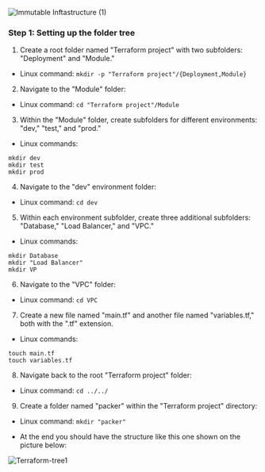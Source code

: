![Immutable Inftastructure (1)](https://github.com/silviob99/Project-4-Immutable-Architecture-Using-Terraform-Ansible-Packer/assets/107585020/5168ee23-eddb-4419-b758-0c0f861ed5c9)



### Step 1: Setting up the folder tree

1. Create a root folder named "Terraform project" with two subfolders: "Deployment" and "Module."
- Linux command: ```mkdir -p "Terraform project"/{Deployment,Module}```

2. Navigate to the "Module" folder:
- Linux command: ```cd "Terraform project"/Module```
  
3. Within the "Module" folder, create subfolders for different environments: "dev," "test," and "prod."
- Linux commands:
```
mkdir dev
mkdir test
mkdir prod
```

4. Navigate to the "dev" environment folder:
- Linux command: ```cd dev```
  
5. Within each environment subfolder, create three additional subfolders: "Database," "Load Balancer," and "VPC."
- Linux commands: 
```
mkdir Database
mkdir "Load Balancer"
mkdir VP
```

6. Navigate to the "VPC" folder:
- Linux command: ```cd VPC```
  
7. Create a new file named "main.tf" and another file named "variables.tf," both with the ".tf" extension.
- Linux commands:
```
touch main.tf
touch variables.tf
```

8. Navigate back to the root "Terraform project" folder:
- Linux command: ```cd ../../```
  
9. Create a folder named "packer" within the "Terraform project" directory:
- Linux command: ```mkdir "packer"```

  
- At the end you should have the structure like this one shown on the picture below:

![Terraform-tree1](https://github.com/silviob99/Project-4-Immutable-Architecture-Using-Terraform-Ansible-Packer/assets/107585020/71fdf9cd-46b5-40d0-8dad-43d379f63123)


